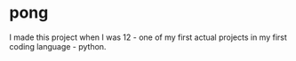 # pong
I made this project when I was 12 - one of my first actual projects in my first coding language - python.